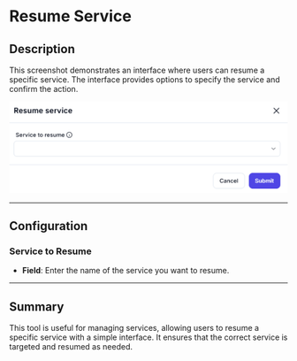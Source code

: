 # Resume Service

## Description

This screenshot demonstrates an interface where users can resume a specific service. The interface provides options to specify the service and confirm the action.

![alt text](resume-service-1.png)

---

## Configuration

### Service to Resume

- **Field**: Enter the name of the service you want to resume.

---

## Summary

This tool is useful for managing services, allowing users to resume a specific service with a simple interface. It ensures that the correct service is targeted and resumed as needed.
